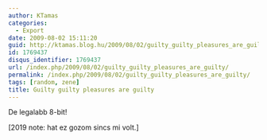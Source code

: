 ```yaml
---
author: KTamas
categories:
  - Export
date: 2009-08-02 15:11:20
guid: http://ktamas.blog.hu/2009/08/02/guilty_guilty_pleasures_are_guilty
id: 1769437
disqus_identifier: 1769437
url: /index.php/2009/08/02/guilty_guilty_pleasures_are_guilty/
permalink: /index.php/2009/08/02/guilty_guilty_pleasures_are_guilty/
tags: [random, zene]
title: Guilty guilty pleasures are guilty
---
```


De legalabb 8-bit!

[2019 note: hat ez gozom sincs mi volt.]
